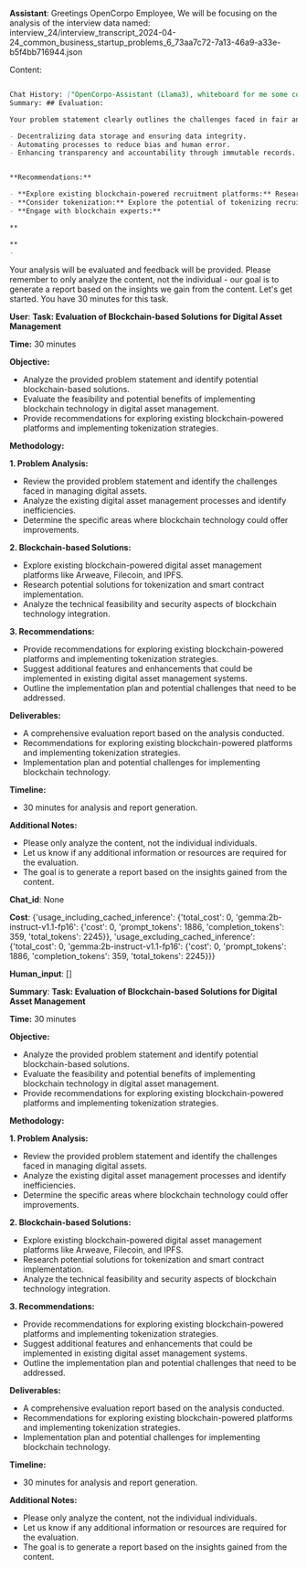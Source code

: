 **Assistant**: Greetings OpenCorpo Employee, We will be focusing on the analysis of the interview data named: interview_24/interview_transcript_2024-04-24_common_business_startup_problems_6_73aa7c72-7a13-46a9-a33e-b5f4bb716944.json 


 Content: 

 ```md

 Chat History: ["OpenCorpo-Assistant (Llama3), whiteboard for me some common business startup problems. Propose a solution for blockchain technology in business. I will evaluate your answers and give my feedback, then propose a problem to you. You will answer and I will evaluate. Let's now begin. You have 30 minutes.", '## Common Business Startup Problems:\n\n**1. Trust & Transparency:**\n- Difficulty establishing trust among stakeholders.\n- Lack of transparency in data and processes.\n\n\n**2. Data Security & Privacy:**\n- Data breaches and security vulnerabilities.\n- Compliance challenges with data regulations.\n\n\n**3. Financial Management:**\n- Slow and costly fundraising processes.\n- Managing cash flow and expenses efficiently.\n\n\n**4. Governance & Decision-Making:**\n- Inefficient governance structures.\n- Difficulty making decentralized decisions.\n\n\n**5. Intellectual Property Protection:**\n- Challenges in registering and managing intellectual property.\n- Concerns over ownership and licensing.\n\n\n## Blockchain Technology Solutions:\n\n**1. Enhancing Trust & Transparency:**\n- Decentralized ledgers provide a secure and transparent record of transactions and interactions.\n- Smart contracts automate trust-based relationships and governance processes.\n\n\n**2. Strengthening Data Security & Privacy:**\n- Cryptographic technology protects data from tampering and unauthorized access.\n- Decentralized storage eliminates the risk of data breaches.\n\n\n**3. Improving Financial Management:**\n- Tokenization enables efficient fundraising through token sales and crowdsourcing.\n- Smart contracts automate financial processes such as payments and investments.\n\n\n**4. Empowering Governance & Decision-Making:**\n- Decentralized governance models enable greater transparency and participation.\n- Token-holders can vote on key decisions and proposals.\n\n\n**5. Securely Managing Intellectual Property:**\n- Blockchain platforms provide a decentralized and transparent ecosystem for registering and managing IP assets.\n- Smart contracts can automate licensing and royalty agreements.\n\n\n**Please provide me with a specific problem you face in your business startup that you believe blockchain technology could potentially solve.**', "I'd like to propose a problem that I think blockchain technology could help solve:\n\nProblem: **Supply Chain Inefficiencies**\n\nAs a startup, we're constantly struggling with supply chain management and logistics. Our company sources materials from various suppliers and manufacturers, and tracking inventory levels, order fulfillment, and product quality can be challenging. This often leads to delays, overstocking, or understocking, which impacts our ability to respond quickly to changing market demands.\n\nWe believe that blockchain technology could help us solve this problem by:\n\n1. **Tracking Provenance**: Implement a decentralized ledger system to track the origin of materials, ensuring transparency and accountability throughout the supply chain.\n2. **Smart Contracts for Order Management**: Automate order processing and fulfillment using smart contracts, streamlining communication between suppliers, manufacturers, and logistics providers.\n3. **Real-time Inventory Tracking**: Use blockchain-based inventory management solutions to monitor stock levels in real-time, reducing overstocking or understocking issues.\n\nBy leveraging blockchain technology, we hope to:\n\n* Enhance supply chain transparency and trust\n* Reduce the risk of counterfeiting and product contamination\n* Improve order fulfillment accuracy and speed\n* Gain better visibility into our global operations\n\nWhat do you think? Have any questions about this problem, or would you like me to elaborate on how blockchain technology can help solve it?", "**Evaluation:**\n\nYour problem statement clearly outlines the challenges faced by startups in managing their supply chain. Blockchain technology offers potential solutions to address these challenges by providing:\n\n- Decentralization and transparency through a distributed ledger.\n- Automation of processes through smart contracts.\n- Improved inventory management through real-time tracking.\n\n\n**Recommendations:**\n\n- **Explore existing blockchain-based supply chain solutions:** Research platforms like IBM Food Trust, VeChain, and SAP blockchain to assess their suitability for your startup's needs.\n- **Consider the regulatory environment:** Understand the legal and regulatory framework surrounding blockchain technology in your industry.\n- **Collaborate with experts:** Engage blockchain developers, consultants, and logistics specialists to assess your supply chain and develop a customized implementation plan.\n\n\n**Additional Suggestions:**\n\n- **Pilot testing:** Conduct pilot tests with selected suppliers and manufacturers to evaluate the effectiveness of blockchain technology before full implementation.\n- **Security considerations:** Implement robust security measures to protect your blockchain infrastructure from vulnerabilities and attacks.\n- **Training and adoption:** Develop training programs and educational materials to ensure that your team understands and can effectively utilize blockchain technology.", "*Thank you for the evaluation and recommendations!*\n\nI appreciate the suggestions to explore existing blockchain-based supply chain solutions, consider the regulatory environment, and collaborate with experts. These steps will help me better understand the feasibility of implementing blockchain technology in my startup's supply chain.\n\nThe additional suggestions, such as pilot testing, prioritizing security considerations, and providing training and adoption support, are also valuable insights that I can use to inform my decision-making process.\n\nI'm excited to take these next steps and potentially leverage blockchain technology to enhance transparency, automation, and inventory management in our supply chain. Thank you again for your feedback!\n\nNow, would you like me to propose another problem or would you like me to come up with a new business startup challenge?", "Let's move on to the next problem. Please provide me with a specific issue you're facing in your business startup that you believe blockchain technology could potentially address. I'm ready to offer my insights and suggestions.", "*Exciting! Let's dive into another challenge*\n\nHere's a problem that I think blockchain technology could help solve:\n**Problem: **Digital Asset Rights Management**\n\nAs a digital media startup, we create and distribute various forms of digital content (images, videos, music, etc.) to customers. However, managing the rights and ownership of these digital assets can be complex and challenging.\n\nSpecifically:\n\n* **Tracking Usage**: We struggle to accurately track how our digital assets are used by customers, making it difficult to enforce licensing agreements and ensure fair compensation.\n* **Proving Ownership**: Verifying ownership of digital assets is often problematic, as we don't have a reliable way to prove who created the content or holds the rights.\n* **Resolving Disputes**: When disputes arise over copyright infringement or licensing issues, resolving them efficiently and fairly becomes difficult due to lack of transparency and tamper-proof record-keeping.\n\nI believe blockchain technology could help us address these challenges by:\n\n1. **Creating a Digital Asset Registry**: Establishing a decentralized, immutable registry for digital assets, allowing us to track ownership, usage, and provenance.\n2. **Smart Contracts for Licensing**: Using smart contracts to automate licensing agreements, ensuring that rights are respected and compensation is paid fairly.\n3. **Decentralized Dispute Resolution**: Implementing blockchain-based dispute resolution mechanisms, providing a transparent, tamper-proof, and efficient way to resolve disputes.\n\nWhat do you think? Can blockchain technology help us better manage digital asset rights and ensure the integrity of our content?\n\n(Please provide your insights and suggestions!)", "## Evaluation:\n\nYour problem statement clearly outlines the challenges faced in managing digital assets. Blockchain technology offers potential solutions by:\n\n- Providing a decentralized and transparent digital asset registry.\n- Automating licensing agreements through smart contracts.\n- Enabling decentralized dispute resolution, reducing the need for intermediaries.\n\n\n**Recommendations:**\n\n- **Explore existing blockchain-powered digital asset management platforms:** Investigate platforms like Arweave, Filecoin, and IPFS to assess their functionalities.\n- **Consider tokenization:** Explore the potential of tokenizing digital assets to enhance ownership and trading.\n- **Engage with blockchain legal experts:** Consult with lawyers specializing in blockchain technology to ensure compliance with relevant regulations.\n\n\n**Additional Suggestions:**\n\n- **Pilot testing:** Conduct pilot tests with selected users to assess the usability and effectiveness of blockchain-based solutions.\n- **Security and privacy:** Implement measures to safeguard your blockchain infrastructure from vulnerabilities and attacks.\n- **User-friendly interface:** Develop user-friendly interfaces to facilitate easy access and interaction with blockchain technology.\n\n\n## Feedback:\n\nYour approach to framing the problem and identifying potential blockchain-based solutions is comprehensive and insightful. The inclusion of pilot testing, security considerations, and user-friendly interface development demonstrates a thoughtful understanding of the implementation challenges.\n\nI believe you're on the right track. Implementing blockchain technology could revolutionize digital asset management, enabling greater transparency, efficiency, and security in the ownership and distribution of digital content.", "*Wow, thank you for the thorough evaluation and feedback!*\nI'm thrilled to see that my problem statement and potential solutions resonate with your expertise.\nYour recommendations are extremely valuable, and I appreciate the encouragement to explore existing blockchain-powered platforms, consider tokenization, and engage with blockchain legal experts.\n\nThe additional suggestions regarding pilot testing, security considerations, and user-friendly interface development are also spot on. I recognize the importance of ensuring a seamless transition to blockchain technology and addressing potential challenges upfront.\n\nYour feedback has been incredibly helpful in refining my approach and understanding the opportunities and challenges associated with implementing blockchain technology for digital asset management.\nThank you again for your time, insights, and guidance!\n\nWould you like me to propose another problem or would you like me to come up with a new business startup challenge?", "Let's move on to the next problem! Please provide me with a specific issue you face in your business startup that you believe blockchain technology could potentially solve. I'm eager to assist you in exploring potential solutions and offering my expertise.", "*Exciting! Let's dive into another challenge*\nHere's a problem that I think blockchain technology could help address: **Problem:** **Fair and Transparent Recruitment Processes**\n\nAs a recruitment startup, we're committed to providing fair and transparent hiring processes for our clients. However, current methods often rely on manual record-keeping, which can lead to errors, biases, and mistrust.\n\nSpecifically:\n\n* **Data Inconsistencies**: Manual data entry can result in discrepancies between different sources, making it difficult to track candidate progress or verify qualifications.\n* **Bias Detection**: Identifying and addressing biases in hiring processes is challenging without robust, tamper-proof records of candidate interactions.\n* **Transparency**: Providing clear, easily accessible information about the hiring process and decision-making criteria is crucial for building trust with clients and candidates.\n* **Auditability**: Ensuring that recruitment decisions are based on verifiable evidence and not subjective opinions is essential for fairness and accountability.\n\nI believe blockchain technology could help us address these challenges by:\n\n1. **Decentralized Data Storage**: Creating a decentralized, immutable record of candidate information, eliminating data inconsistencies and enabling transparent tracking.\n2. **Smart Contracts for Fair Hiring**: Using smart contracts to automate hiring processes, ensuring that decision-making criteria are based on verifiable evidence and not subjective opinions.\n3. **Transparent Recruitment Reports**: Providing tamper-proof recruitment reports that detail candidate interactions, allowing for fair and transparent evaluation.\n\nWhat do you think? Can blockchain technology help us create a more transparent, bias-free, and auditable recruitment process?\n\n(Please provide your insights and suggestions!)", '## Evaluation:\n\nYour problem statement clearly outlines the challenges faced in fair and transparent recruitment processes. Blockchain technology offers potential solutions by:\n\n- Decentralizing data storage and ensuring data integrity.\n- Automating processes to reduce bias and human error.\n- Enhancing transparency and accountability through immutable records.\n\n\n**Recommendations:**\n\n- **Explore existing blockchain-powered recruitment platforms:** Research platforms like ChainHire, Recrutify, and TalentMuse to assess their functionalities.\n- **Consider tokenization:** Explore the potential of tokenizing recruitment data to enhance security and accessibility.\n- **Engage with blockchain experts:**\n\n** \n\n** \n-'] 
 Summary: ## Evaluation:

Your problem statement clearly outlines the challenges faced in fair and transparent recruitment processes. Blockchain technology offers potential solutions by:

- Decentralizing data storage and ensuring data integrity.
- Automating processes to reduce bias and human error.
- Enhancing transparency and accountability through immutable records.


**Recommendations:**

- **Explore existing blockchain-powered recruitment platforms:** Research platforms like ChainHire, Recrutify, and TalentMuse to assess their functionalities.
- **Consider tokenization:** Explore the potential of tokenizing recruitment data to enhance security and accessibility.
- **Engage with blockchain experts:**

** 

** 
- 
``` 


 Your analysis will be evaluated and feedback will be provided. Please remember to only analyze the content, not the individual - our goal is to generate a report based on the insights we gain from the content. Let's get started. You have 30 minutes for this task.

**User**: **Task: Evaluation of Blockchain-based Solutions for Digital Asset Management**

**Time:** 30 minutes

**Objective:**

- Analyze the provided problem statement and identify potential blockchain-based solutions.
- Evaluate the feasibility and potential benefits of implementing blockchain technology in digital asset management.
- Provide recommendations for exploring existing blockchain-powered platforms and implementing tokenization strategies.

**Methodology:**

**1. Problem Analysis:**

- Review the provided problem statement and identify the challenges faced in managing digital assets.
- Analyze the existing digital asset management processes and identify inefficiencies.
- Determine the specific areas where blockchain technology could offer improvements.

**2. Blockchain-based Solutions:**

- Explore existing blockchain-powered digital asset management platforms like Arweave, Filecoin, and IPFS.
- Research potential solutions for tokenization and smart contract implementation.
- Analyze the technical feasibility and security aspects of blockchain technology integration.

**3. Recommendations:**

- Provide recommendations for exploring existing blockchain-powered platforms and implementing tokenization strategies.
- Suggest additional features and enhancements that could be implemented in existing digital asset management systems.
- Outline the implementation plan and potential challenges that need to be addressed.

**Deliverables:**

- A comprehensive evaluation report based on the analysis conducted.
- Recommendations for exploring existing blockchain-powered platforms and implementing tokenization strategies.
- Implementation plan and potential challenges for implementing blockchain technology.

**Timeline:**

- 30 minutes for analysis and report generation.

**Additional Notes:**

- Please only analyze the content, not the individual individuals.
- Let us know if any additional information or resources are required for the evaluation.
- The goal is to generate a report based on the insights gained from the content.

**Chat_id**: None

**Cost**: {'usage_including_cached_inference': {'total_cost': 0, 'gemma:2b-instruct-v1.1-fp16': {'cost': 0, 'prompt_tokens': 1886, 'completion_tokens': 359, 'total_tokens': 2245}}, 'usage_excluding_cached_inference': {'total_cost': 0, 'gemma:2b-instruct-v1.1-fp16': {'cost': 0, 'prompt_tokens': 1886, 'completion_tokens': 359, 'total_tokens': 2245}}}

**Human_input**: []

**Summary**: **Task: Evaluation of Blockchain-based Solutions for Digital Asset Management**

**Time:** 30 minutes

**Objective:**

- Analyze the provided problem statement and identify potential blockchain-based solutions.
- Evaluate the feasibility and potential benefits of implementing blockchain technology in digital asset management.
- Provide recommendations for exploring existing blockchain-powered platforms and implementing tokenization strategies.

**Methodology:**

**1. Problem Analysis:**

- Review the provided problem statement and identify the challenges faced in managing digital assets.
- Analyze the existing digital asset management processes and identify inefficiencies.
- Determine the specific areas where blockchain technology could offer improvements.

**2. Blockchain-based Solutions:**

- Explore existing blockchain-powered digital asset management platforms like Arweave, Filecoin, and IPFS.
- Research potential solutions for tokenization and smart contract implementation.
- Analyze the technical feasibility and security aspects of blockchain technology integration.

**3. Recommendations:**

- Provide recommendations for exploring existing blockchain-powered platforms and implementing tokenization strategies.
- Suggest additional features and enhancements that could be implemented in existing digital asset management systems.
- Outline the implementation plan and potential challenges that need to be addressed.

**Deliverables:**

- A comprehensive evaluation report based on the analysis conducted.
- Recommendations for exploring existing blockchain-powered platforms and implementing tokenization strategies.
- Implementation plan and potential challenges for implementing blockchain technology.

**Timeline:**

- 30 minutes for analysis and report generation.

**Additional Notes:**

- Please only analyze the content, not the individual individuals.
- Let us know if any additional information or resources are required for the evaluation.
- The goal is to generate a report based on the insights gained from the content.

